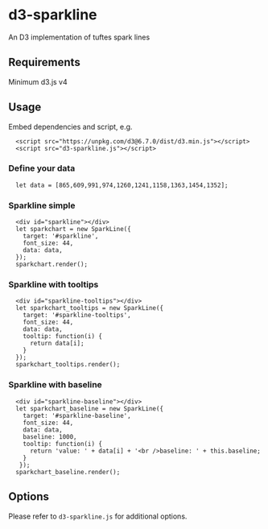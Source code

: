 # d3-sparkline
An D3 implementation of tuftes spark lines

## Requirements ##
Minimum d3.js v4

## Usage ##

Embed dependencies and script, e.g.
```
  <script src="https://unpkg.com/d3@6.7.0/dist/d3.min.js"></script>
  <script src="d3-sparkline.js"></script>
```

### Define your data ###
```
  let data = [865,609,991,974,1260,1241,1158,1363,1454,1352];
```

### Sparkline simple ###
```
  <div id="sparkline"></div>
  let sparkchart = new SparkLine({
    target: '#sparkline',
    font_size: 44,
    data: data,
  });
  sparkchart.render();
```

### Sparkline with tooltips ###
```
  <div id="sparkline-tooltips"></div>
  let sparkchart_tooltips = new SparkLine({
    target: '#sparkline-tooltips',
    font_size: 44,
    data: data,
    tooltip: function(i) {
      return data[i];
    }
  });
  sparkchart_tooltips.render();
```

### Sparkline with baseline ###
```
  <div id="sparkline-baseline"></div>
  let sparkchart_baseline = new SparkLine({
    target: '#sparkline-baseline',
    font_size: 44,
    data: data,
    baseline: 1000,
    tooltip: function(i) {
      return 'value: ' + data[i] + '<br />baseline: ' + this.baseline;
    }
   });
  sparkchart_baseline.render();
```

## Options ##
Please refer to `d3-sparkline.js` for additional options.
